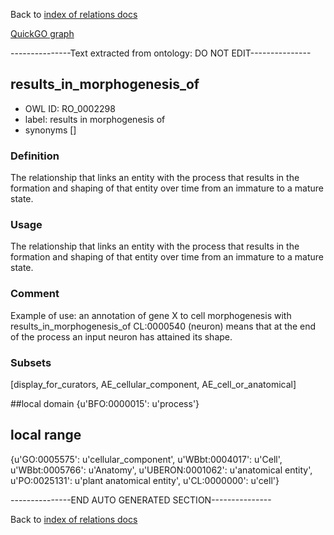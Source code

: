 Back to [index of relations docs](https://github.com/geneontology/annotation_extensions/tree/master/doc)

[QuickGO graph](www.ebi.ac.uk/QuickGO/AnnotationExtensionRelations.html)

---------------Text extracted from ontology: DO NOT EDIT---------------

## results_in_morphogenesis_of
* OWL ID: RO_0002298
* label: results in morphogenesis of
* synonyms
[]

### Definition
The relationship that links an entity with the process that results in the formation and shaping of that entity over time from an immature to a mature state.

### Usage
The relationship that links an entity with the process that results in the formation and shaping of that entity over time from an immature to a mature state.

### Comment
Example of use: an annotation of gene X to cell morphogenesis with results_in_morphogenesis_of CL:0000540 (neuron) means that at the end of the process an input neuron has attained its shape.

### Subsets
[display_for_curators, AE_cellular_component, AE_cell_or_anatomical]

##local domain
{u'BFO:0000015': u'process'}

## local range
{u'GO:0005575': u'cellular_component', u'WBbt:0004017': u'Cell', u'WBbt:0005766': u'Anatomy', u'UBERON:0001062': u'anatomical entity', u'PO:0025131': u'plant anatomical entity', u'CL:0000000': u'cell'}

---------------END AUTO GENERATED SECTION---------------











Back to [index of relations docs](https://github.com/geneontology/annotation_extensions/tree/master/doc)

